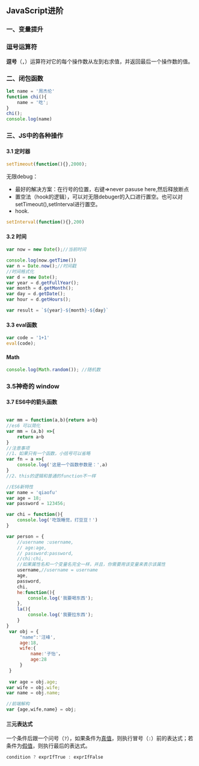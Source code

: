 ## JavaScript进阶

### 一、变量提升

### 逗号运算符

 **逗号**（**`,`**）运算符对它的每个操作数从左到右求值，并返回最后一个操作数的值。 

### 二、闭包函数

```javascript
let name = '周杰伦'
function chi(){
    name = '吃';
}
chi();
console.log(name)
```

### 三、JS中的各种操作

#### 3.1 定时器

```javascript 
setTimeout(function(){},2000);
```

无限debug：

- 最好的解决方案：在行号的位置，右键=>never pasuse here,然后释放断点
- 置空法（hook的逻辑），可以对无限debuger的入口进行置空。也可以对setTimeout(),setInterval进行置空。
- hook.

```javascript
setInterval(function(){},200)
```

#### 3.2 时间

```javascript
var now = new Date();//当前时间

console.log(now.getTime())
var n = Date.now();//时间戳
//时间格式化
var d = new Date();
var year = d.getFullYear();
var month = d.getMonth();
var day = d.getDate();
var hour = d.getHours();

var result = `${year}-${month}-${day}`
```

#### 3.3 eval函数

```javascript
var code = '1+1'
eval(code);
```



#### Math

```javascript
console.log(Math.random()); //随机数
```



### 3.5神奇的 window



#### 3.7 ES6中的箭头函数

```javascript

var mm = function(a,b){return a+b}
//es6 可以简化
var mm = (a,b) =>{
    return a+b
}
//注意事项
//1、如果只有一个函数，小括号可以省略
var fn = a =>{
    console.log('这是一个函数参数是：',a)
}
//2、this的逻辑和普通的function不一样

//ES6新特性
var name = 'qiaofu'
var age = 18;
var password = 123456;

var chi = function(){
    console.log('吃饭睡觉，打豆豆！')
}

var person = {
    //username :username,
    // age:age,
    // password:password,
    //chi:chi,
    //如果属性名和一个变量名完全一样，并且，你需要用该变量来表示该属性
    username,//username = username
    age,
    password,
    chi,
    he:function(){
        console.log('我要喝东西');
    },
    la(){
        console.log('我要拉东西');
    }
}
 var obj = {
     "name":'汪峰',
     age:18,
     wife:{
         name:'子怡'，
         age:28
     }
 }
 
 var age = obj.age;
var wife = obj.wife;
var name = obj.name;

//前端解构
var {age,wife,name} = obj;

```

#### 三元表达式

一个条件后跟一个问号（`?`），如果条件为[真值](https://developer.mozilla.org/zh-CN/docs/Glossary/Truthy)，则执行冒号（`:`）前的表达式；若条件为[假值](https://developer.mozilla.org/zh-CN/docs/Glossary/Falsy)，则执行最后的表达式。

```javascript
condition ? exprIfTrue : exprIfFalse
```

